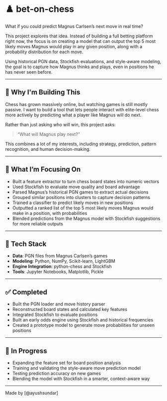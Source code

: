 # ♟️ bet-on-chess

What if you could predict Magnus Carlsen’s next move in real time?

This project explores that idea. Instead of building a full betting platform right now, the focus is on creating a model that can output the top 5 most likely moves Magnus would play in any given position, along with a probability distribution for each move.

Using historical PGN data, Stockfish evaluations, and style-aware modeling, the goal is to capture how Magnus thinks and plays, even in positions he has never seen before.

---

## 🎯 Why I'm Building This

Chess has grown massively online, but watching games is still mostly passive. I want to build a tool that lets people interact with elite-level chess more actively by predicting what a player like Magnus will do next.

Rather than just asking who will win, this project asks:

> “What will Magnus play next?”

This combines a lot of my interests, including strategy, prediction, pattern recognition, and human decision-making.

---

## 🧱 What I’m Focusing On

- Built a feature extractor to turn chess board states into numeric vectors
- Used Stockfish to evaluate move quality and board advantage
- Parsed Magnus’s historical PGN games to extract actual decisions
- Grouped similar positions into clusters to capture decision patterns
- Trained a classifier to predict likely moves in new positions
- Outputted a ranked list of the top 5 most likely moves Magnus would make in a position, with probabilities
- Blended predictions from the Magnus model with Stockfish suggestions for more reliable outputs

---

## 🔧 Tech Stack

- **Data**: PGN files from Magnus Carlsen’s games
- **Modeling**: Python, NumPy, Scikit-learn, LightGBM
- **Engine Integration**: python-chess and Stockfish
- **Tools**: Jupyter Notebooks, Matplotlib, Pickle

---

## ✅ Completed

- Built the PGN loader and move history parser
- Reconstructed board states and calculated key features
- Integrated Stockfish to evaluate positions
- Built an early odds engine using Stockfish and historical frequencies
- Created a prototype model to generate move probabilities for unseen positions

---

## 🚧 In Progress

- Expanding the feature set for board position analysis
- Training and validating the style-aware move prediction model
- Testing prediction accuracy on new games
- Blending the model with Stockfish in a smarter, context-aware way

---

Made by [@ayushsundar]
